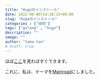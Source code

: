 ```yaml
---
title: "Hugoのインストール"
date: 2022-06-06T14:28:23+09:00
slug: "Hugoのインストール"
categories : ["技術"]
tags: ["golang" , "hugo"]
description: ""
image: ""
author: "tama-tan"
# draft: true
---
```


ほぼ[ここ](https://gohugo.io/getting-started/quick-start/)を見ればすぐできます。


これに、私は、テーマを[Mainroad](https://github.com/Vimux/Mainroad)にしました。



